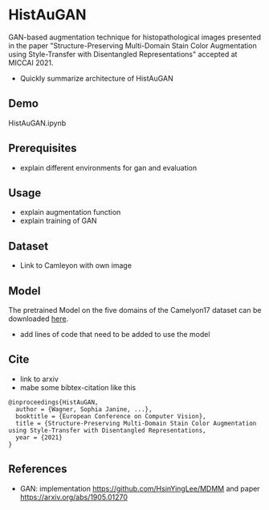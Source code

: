 # HistAuGAN

GAN-based augmentation technique for histopathological images presented in the paper "Structure-Preserving Multi-Domain Stain Color Augmentation using Style-Transfer with Disentangled Representations" accepted at MICCAI 2021.
* Quickly summarize architecture of HistAuGAN


## Demo

HistAuGAN.ipynb

## Prerequisites

* explain different environments for gan and evaluation

## Usage

* explain augmentation function
* explain training of GAN

## Dataset

* Link to Camleyon with own image

## Model

The pretrained Model on the five domains of the Camelyon17 dataset can be downloaded [here](https://drive.google.com/file/d/189J7xUyVICBlFD5rblI0WmXrq84xtjfX/view?usp=sharing).

* add lines of code that need to be added to use the model

## Cite

* link to arxiv
* mabe some bibtex-citation like this 
```
@inproceedings{HistAuGAN,
  author = {Wagner, Sophia Janine, ...},
  booktitle = {European Conference on Computer Vision},
  title = {Structure-Preserving Multi-Domain Stain Color Augmentation using Style-Transfer with Disentangled Representations,
  year = {2021}
}
```

## References

* GAN: implementation https://github.com/HsinYingLee/MDMM and paper https://arxiv.org/abs/1905.01270 
